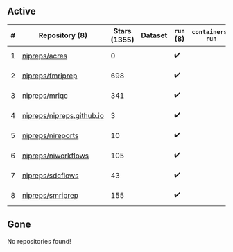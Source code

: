 ## Active
| # | Repository (8) | Stars (1355) | Dataset | `run` (8) | `containers-run` | Last Modified |
| --- | --- | --- | --- | --- | --- | --- |
| 1 | [nipreps/acres](https://github.com/nipreps/acres) | 0 |  | :heavy_check_mark: |  | 2025-10-17 19:13:38+00:00 |
| 2 | [nipreps/fmriprep](https://github.com/nipreps/fmriprep) | 698 |  | :heavy_check_mark: |  | 2025-10-17 17:16:49+00:00 |
| 3 | [nipreps/mriqc](https://github.com/nipreps/mriqc) | 341 |  | :heavy_check_mark: |  | 2025-09-08 09:18:54+00:00 |
| 4 | [nipreps/nipreps.github.io](https://github.com/nipreps/nipreps.github.io) | 3 |  | :heavy_check_mark: |  | 2025-10-20 03:04:04+00:00 |
| 5 | [nipreps/nireports](https://github.com/nipreps/nireports) | 10 |  | :heavy_check_mark: |  | 2025-10-27 05:24:11+00:00 |
| 6 | [nipreps/niworkflows](https://github.com/nipreps/niworkflows) | 105 |  | :heavy_check_mark: |  | 2025-10-18 16:18:55+00:00 |
| 7 | [nipreps/sdcflows](https://github.com/nipreps/sdcflows) | 43 |  | :heavy_check_mark: |  | 2025-10-28 11:15:46+00:00 |
| 8 | [nipreps/smriprep](https://github.com/nipreps/smriprep) | 155 |  | :heavy_check_mark: |  | 2025-10-27 21:16:45+00:00 |

## Gone
No repositories found!
